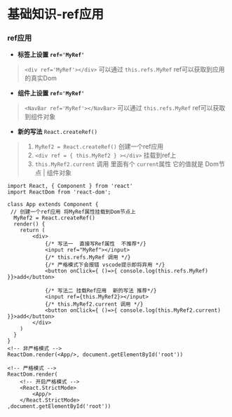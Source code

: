 # 基础知识-ref应用

### ref应用

+ **标签上设置 `ref='MyRef'`**

> `<div ref='MyRef'></div>` 可以通过 `this.refs.MyRef` ref可以获取到应用的真实Dom

+ **组件上设置 `ref='MyRef'`**

> `<NavBar ref='MyRef'></NavBar>` 可以通过 `this.refs.MyRef` ref可以获取到组件对象

+ **新的写法** `React.createRef()`
  
>1. `MyRef2 = React.createRef()` 创建一个ref应用
>2. `<div ref = { this.MyRef2 } ></div>` 挂载到ref上
>3. `this.MyRef2.current` 调用 里面有个 `current`属性 它的值就是 Dom节点 | 组件对象

```
import React, { Component } from 'react'
import ReactDom from 'react-dom';

class App extends Component {
 // 创建一个ref应用 将MyRef属性挂载到Dom节点上
  MyRef2 = React.createRef()
  render() {
    return (
        <div>
            {/* 写法一  直接写Ref属性  不推荐*/}
            <input ref="MyRef"></input>
            {/* this.refs.MyRef 调用 */}   
            {/* 严格模式下会报错 vscode提示即将弃用 */}
            <button onClick={ ()=>{ console.log(this.refs.MyRef) }}>add</button>
        
            {/* 写法二 挂载Ref应用  新的写法 推荐*/}
            <input ref={this.MyRef2}></input>
            {/* this.MyRef2.current 调用 */}
            <button onClick={ ()=>{ console.log(this.MyRef2.current) }}>add</button>
        </div>
    )
  }
}
<!-- 非严格模式 -->
ReactDom.render(<App/>, document.getElementById('root'))

<!-- 严格模式 -->
ReactDom.render(
    <!-- 开启严格模式 -->
    <React.StrictMode>
        <App/>
    </React.StrictMode>
,document.getElementById('root'))
```
